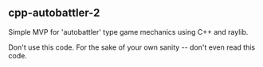 ## cpp-autobattler-2

Simple MVP for 'autobattler' type game mechanics using C++ and raylib.

Don't use this code.  For the sake of your own sanity -- don't even read this code.
